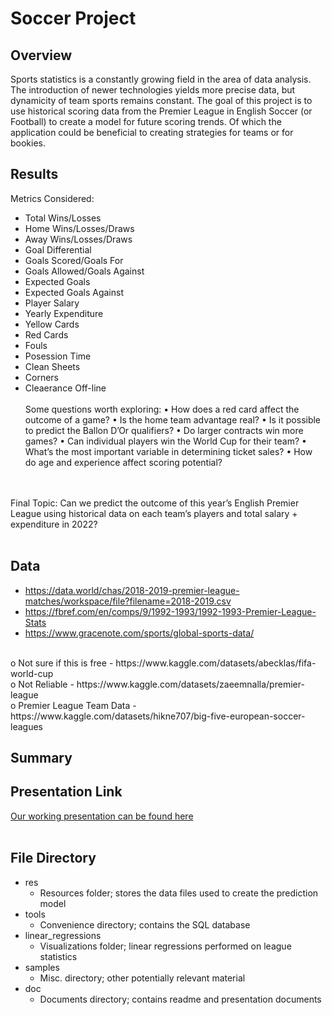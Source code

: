 # Soccer Project
## Overview
Sports statistics is a constantly growing field in the area of data analysis. The introduction of newer technologies yields more precise data, but dynamicity of team sports remains constant. The goal of this project is to use historical scoring data from the Premier League in English Soccer (or Football) to create a model for future scoring trends. Of which the application could be beneficial to creating strategies for teams or for bookies. 
## Results
Metrics Considered:
- Total Wins/Losses
- Home Wins/Losses/Draws
- Away Wins/Losses/Draws
- Goal Differential
- Goals Scored/Goals For
- Goals Allowed/Goals Against
- Expected Goals
- Expected Goals Against
- Player Salary
- Yearly Expenditure
- Yellow Cards
- Red Cards
- Fouls 
- Posession Time
- Clean Sheets
- Corners
- Cleaerance Off-line
<br/><br/>
Some questions worth exploring:
•	How does a red card affect the outcome of a game?
•	Is the home team advantage real?
•	Is it possible to predict the Ballon D’Or qualifiers?
•	Do larger contracts win more games?
•	Can individual players win the World Cup for their team?
•	What’s the most important variable in determining ticket sales?
•	How do age and experience affect scoring potential?

<br/><br/>
Final Topic: Can we predict the outcome of this year’s English Premier League using historical
data on each team’s players and total salary + expenditure in 2022?
<br/><br/>
## Data
-	https://data.world/chas/2018-2019-premier-league-matches/workspace/file?filename=2018-2019.csv
-	https://fbref.com/en/comps/9/1992-1993/1992-1993-Premier-League-Stats
-	https://www.gracenote.com/sports/global-sports-data/
<br/>
	o	Not sure if this is free
-	https://www.kaggle.com/datasets/abecklas/fifa-world-cup
<br/>
	o	Not Reliable
-	https://www.kaggle.com/datasets/zaeemnalla/premier-league
<br/>
	o	Premier League Team Data
-	https://www.kaggle.com/datasets/hikne707/big-five-european-soccer-leagues

## Summary

## Presentation Link
[Our working presentation can be found here](https://docs.google.com/presentation/d/16q0i6EGil841_25MqlL2akhZxyA9Bmx5/edit?usp=drivesdk&ouid=113605692926672352936&rtpof=true&sd=true)
<br/><br/>
## File Directory
-	res
	-	Resources folder; stores the data files used to create the prediction model
-	tools
	-	Convenience directory; contains the SQL database
-	linear_regressions
	-	Visualizations folder; linear regressions performed on league statistics
-	samples
	-	Misc. directory; other potentially relevant material
-	doc
	-	Documents directory; contains readme and presentation documents
